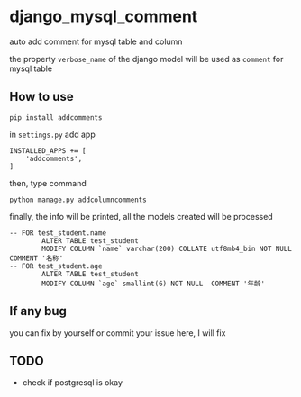 # django_mysql_comment
auto add comment for mysql table and column

the property ```verbose_name``` of the django model will be used as ```comment``` for mysql table

## How to use

```
pip install addcomments
```

in ```settings.py``` add app
```
INSTALLED_APPS += [
    'addcomments',
]
```

then, type command
```
python manage.py addcolumncomments
```

finally, the info will be printed, all the models created will be processed
```
-- FOR test_student.name 
        ALTER TABLE test_student
        MODIFY COLUMN `name` varchar(200) COLLATE utf8mb4_bin NOT NULL  COMMENT '名称'
-- FOR test_student.age 
        ALTER TABLE test_student
        MODIFY COLUMN `age` smallint(6) NOT NULL  COMMENT '年龄'
```

## If any bug
you can fix by yourself or commit your issue here, I will fix

## TODO

- check if postgresql is okay